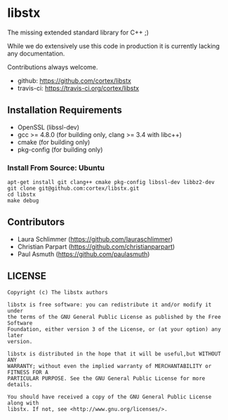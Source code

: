 libstx
======

The missing extended standard library for C++ ;)

While we do extensively use this code in production it is currently lacking any documentation.

Contributions always welcome.

- github: https://github.com/cortex/libstx
- travis-ci: https://travis-ci.org/cortex/libstx

## Installation Requirements

- OpenSSL (libssl-dev)
- gcc >= 4.8.0 (for building only, clang >= 3.4 with libc++)
- cmake (for building only)
- pkg-config (for building only)

### Install From Source: Ubuntu

```
apt-get install git clang++ cmake pkg-config libssl-dev libbz2-dev
git clone git@github.com:cortex/libstx.git
cd libstx
make debug
```

## Contributors

- Laura Schlimmer (https://github.com/lauraschlimmer)
- Christian Parpart (https://github.com/christianparpart)
- Paul Asmuth (https://github.com/paulasmuth)

LICENSE
-------

```
Copyright (c) The libstx authors

libstx is free software: you can redistribute it and/or modify it under
the terms of the GNU General Public License as published by the Free Software
Foundation, either version 3 of the License, or (at your option) any later
version.

libstx is distributed in the hope that it will be useful,but WITHOUT ANY
WARRANTY; without even the implied warranty of MERCHANTABILITY or FITNESS FOR A
PARTICULAR PURPOSE. See the GNU General Public License for more details.

You should have received a copy of the GNU General Public License along with
libstx. If not, see <http://www.gnu.org/licenses/>.

